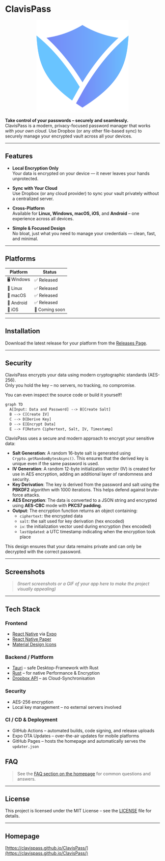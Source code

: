 # ClavisPass
<p align="center">
  <img src="/assets/icon.svg" alt="Screenshot" width="300" />
</p>

**Take control of your passwords – securely and seamlessly.**  
ClavisPass is a modern, privacy-focused password manager that works *with your own cloud*. Use Dropbox (or any other file-based sync) to securely manage your encrypted vault across all your devices.

---

## Features

- **Local Encryption Only**  
  Your data is encrypted on your device — it never leaves your hands unprotected.

- **Sync with Your Cloud**  
  Use Dropbox (or any cloud provider) to sync your vault privately without a centralized server.

- **Cross-Platform**  
  Available for **Linux, Windows, macOS, iOS**, and **Android** – one experience across all devices.

- **Simple & Focused Design**  
  No bloat, just what you need to manage your credentials — clean, fast, and minimal.

---

## Platforms

| Platform | Status |
|---------|--------|
| 🖥️ Windows | ✅ Released |
| 🐧 Linux   | ✅ Released |
| 🍎 macOS   | ✅ Released |
| 📱 Android | ✅ Released |
| 📱 iOS     | 🚧 Coming soon |

---

## Installation

Download the latest release for your platform from the [Releases Page](https://github.com/ClavisPass/ClavisPass/releases).

---

## Security

ClavisPass encrypts your data using modern cryptographic standards (AES-256).  
Only you hold the key – no servers, no tracking, no compromise.

You can even inspect the source code or build it yourself!

```mermaid
graph TD
  A[Input: Data and Password] --> B[Create Salt]
  B --> C[Create IV]
  C --> D[Derive Key]
  D --> E[Encrypt Data]
  E --> F[Return Ciphertext, Salt, IV, Timestamp]
```


ClavisPass uses a secure and modern approach to encrypt your sensitive data:

- **Salt Generation**: A random 16-byte salt is generated using `Crypto.getRandomBytesAsync()`. This ensures that the derived key is unique even if the same password is used.
- **IV Generation**: A random 12-byte initialization vector (IV) is created for use in AES encryption, adding an additional layer of randomness and security.
- **Key Derivation**: The key is derived from the password and salt using the **PBKDF2** algorithm with 1000 iterations. This helps defend against brute-force attacks.
- **AES Encryption**: The data is converted to a JSON string and encrypted using **AES-CBC** mode with **PKCS7 padding**.
- **Output**: The encryption function returns an object containing:
  - `ciphertext`: the encrypted data
  - `salt`: the salt used for key derivation (hex encoded)
  - `iv`: the initialization vector used during encryption (hex encoded)
  - `lastUpdated`: a UTC timestamp indicating when the encryption took place

This design ensures that your data remains private and can only be decrypted with the correct password.

---

## Screenshots

> *(Insert screenshots or a GIF of your app here to make the project visually appealing)*

---

## Tech Stack

### Frontend
- [React Native](https://reactnative.dev/) via [Expo](https://docs.expo.dev/versions/latest/)
- [React Native Paper](https://callstack.github.io/react-native-paper/docs/)
- [Material Design Icons](https://pictogrammers.com/library/mdi/)

### Backend / Plattform
- [Tauri](https://tauri.app/) – safe Desktop-Framework with Rust
- [Rust](https://www.rust-lang.org/) – for native Performance & Encryption
- [Dropbox API](https://www.dropbox.com/developers) – as Cloud-Synchronisation

### Security
- AES-256 encryption
- Local key management – no external servers involved

### CI / CD & Deployment
- GitHub Actions – automated builds, code signing, and release uploads
- Expo OTA Updates – over-the-air updates for mobile platforms
- GitHub Pages – hosts the homepage and automatically serves the `updater.json`

## FAQ

> See the [FAQ section on the homepage](https://clavispass.github.io/ClavisPass/) for common questions and answers.

---

## License

This project is licensed under the MIT License – see the [LICENSE](LICENSE) file for details.

---

## Homepage

[https://clavispass.github.io/ClavisPass/](https://clavispass.github.io/ClavisPass/)
